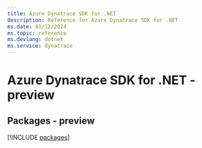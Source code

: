 ```yaml
---
title: Azure Dynatrace SDK for .NET
description: Reference for Azure Dynatrace SDK for .NET
ms.date: 01/12/2024
ms.topic: reference
ms.devlang: dotnet
ms.service: dynatrace
---
```

# Azure Dynatrace SDK for .NET - preview
## Packages - preview
[!INCLUDE [packages](dynatrace-index.md)]